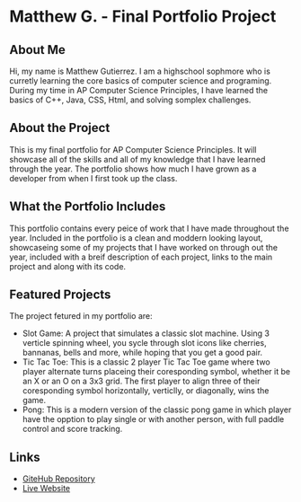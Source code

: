 # Matthew G. - Final Portfolio Project

## About Me
Hi, my name is Matthew Gutierrez. I am a highschool sophmore who is curretly learning the core basics of computer science and programing. During my time in AP Computer Science Principles, I have learned the basics of C++, Java, CSS, Html, and solving somplex challenges.

## About the Project

This is my final portfolio for AP Computer Science Principles. It will showcase all of the skills and all of my knowledge that I have learned through the year. The portfolio shows how much I have grown as a developer from when I first took up the class.

## What the Portfolio Includes

This portfolio contains every peice of work that I have made throughout the year. Included in the portfolio is a clean and moddern looking layout, showcaseing some of my projects that I have worked on through out the year, included with a breif description of each project, links to the main project and along with its code.

## Featured Projects

The project fetured in my portfolio are:

- Slot Game: A project that simulates a classic slot machine. Using 3 verticle spinning wheel, you sycle through slot icons like cherries, bannanas, bells and more, while hoping that you get a good pair.
- Tic Tac Toe: This is a classic 2 player Tic Tac Toe game where two player alternate turns placeing their coresponding symbol, whether it be an X or an O on a 3x3 grid. The first player to align three of their coresponding symbol horizontally, verticlly, or diagonally, wins the game.
- Pong: This is a modern version of the classic pong game in which player have the opption to play single or with another person, with full paddle control and score tracking.

## Links

- [GiteHub Repository](https://github.com/Matt2024180/Final-Project)
- [Live Website](https://matt2024180.github.io/Final-Project/)
